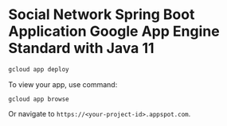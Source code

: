 # Social Network Spring Boot Application Google App Engine Standard with Java 11

```bash
gcloud app deploy
```

To view your app, use command:
```
gcloud app browse
```
Or navigate to `https://<your-project-id>.appspot.com`.
